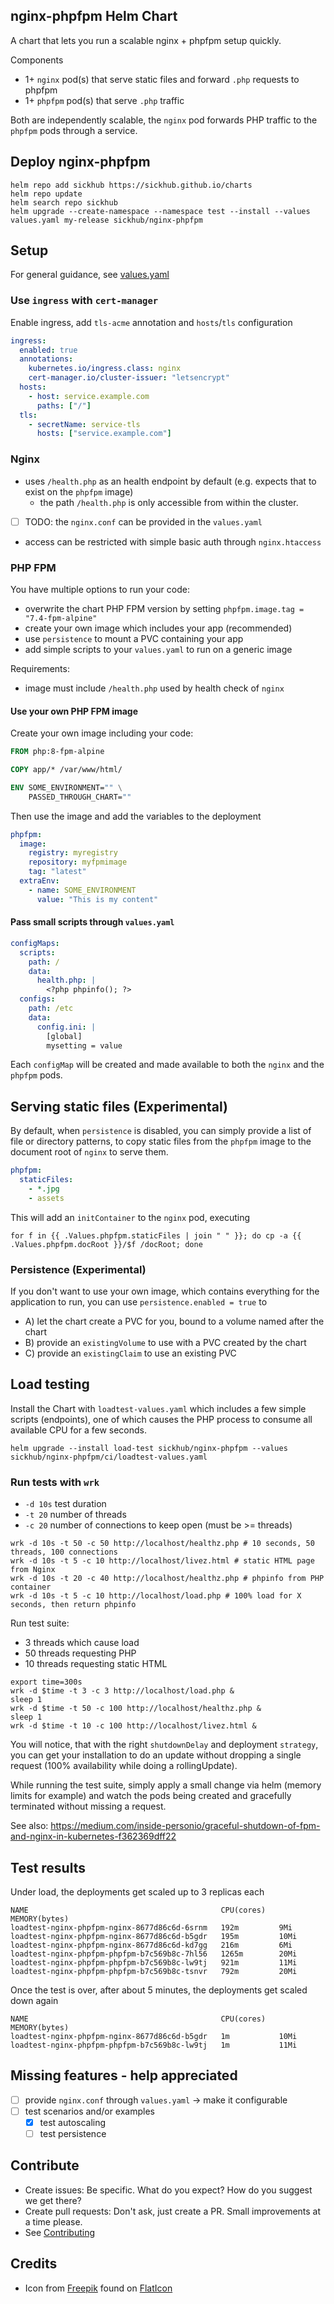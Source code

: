 ## nginx-phpfpm Helm Chart
A chart that lets you run a scalable nginx + phpfpm setup quickly.

Components
* 1+ `nginx` pod(s) that serve static files and forward `.php` requests to phpfpm
* 1+ `phpfpm` pod(s) that serve `.php` traffic

Both are independently scalable, the `nginx` pod forwards PHP traffic to the `phpfpm` pods through a service.

## Deploy nginx-phpfpm
```shell
helm repo add sickhub https://sickhub.github.io/charts
helm repo update
helm search repo sickhub
helm upgrade --create-namespace --namespace test --install --values values.yaml my-release sickhub/nginx-phpfpm
```

## Setup
For general guidance, see [values.yaml](values.yaml)

### Use `ingress` with `cert-manager`
Enable ingress, add `tls-acme` annotation and `hosts`/`tls` configuration
```yaml
ingress:
  enabled: true
  annotations:
    kubernetes.io/ingress.class: nginx
    cert-manager.io/cluster-issuer: "letsencrypt"
  hosts:
    - host: service.example.com
      paths: ["/"]
  tls:
    - secretName: service-tls
      hosts: ["service.example.com"]
```

### Nginx
* uses `/health.php` as an health endpoint by default (e.g. expects that to exist on the `phpfpm` image)
  * the path `/health.php` is only accessible from within the cluster.
* [ ] TODO: the `nginx.conf` can be provided in the `values.yaml`
* access can be restricted with simple basic auth through `nginx.htaccess`

### PHP FPM
You have multiple options to run your code:
* overwrite the chart PHP FPM version by setting `phpfpm.image.tag = "7.4-fpm-alpine"`
* create your own image which includes your app (recommended)
* use `persistence` to mount a PVC containing your app
* add simple scripts to your `values.yaml` to run on a generic image
  
Requirements:
* image must include `/health.php` used by health check of `nginx`

#### Use your own PHP FPM image
Create your own image including your code:
```dockerfile
FROM php:8-fpm-alpine

COPY app/* /var/www/html/

ENV SOME_ENVIRONMENT="" \
    PASSED_THROUGH_CHART=""
```
Then use the image and add the variables to the deployment
```yaml
phpfpm:
  image:
    registry: myregistry
    repository: myfpmimage
    tag: "latest"
  extraEnv:
    - name: SOME_ENVIRONMENT
      value: "This is my content"
```

#### Pass small scripts through `values.yaml`
```yaml
configMaps:
  scripts:
    path: /
    data:
      health.php: |
        <?php phpinfo(); ?>
  configs:
    path: /etc
    data:
      config.ini: |
        [global]
        mysetting = value
```

Each `configMap` will be created and made available to both the `nginx` and the `phpfpm` pods.

## Serving static files (Experimental)
By default, when `persistence` is disabled, you can simply provide a list of file or directory patterns,
to copy static files from the `phpfpm` image to the document root of `nginx` to serve them.
```yaml
phpfpm:
  staticFiles:
    - *.jpg
    - assets
```
This will add an `initContainer` to the `nginx` pod, executing
```shell
for f in {{ .Values.phpfpm.staticFiles | join " " }}; do cp -a {{ .Values.phpfpm.docRoot }}/$f /docRoot; done
```

### Persistence (Experimental)
If you don't want to use your own image, which contains everything for the application to run,
you can use `persistence.enabled = true` to
* A) let the chart create a PVC for you, bound to a volume named after the chart
* B) provide an `existingVolume` to use with a PVC created by the chart 
* C) provide an `existingClaim` to use an existing PVC

## Load testing
Install the Chart with `loadtest-values.yaml` which includes a few simple scripts (endpoints), one of which causes
the PHP process to consume all available CPU for a few seconds.
```shell
helm upgrade --install load-test sickhub/nginx-phpfpm --values sickhub/nginx-phpfpm/ci/loadtest-values.yaml
```

### Run tests with `wrk`
- `-d 10s` test duration
- `-t 20` number of threads
- `-c 20` number of connections to keep open (must be >= threads)
```shell
wrk -d 10s -t 50 -c 50 http://localhost/healthz.php # 10 seconds, 50 threads, 100 connections
wrk -d 10s -t 5 -c 10 http://localhost/livez.html # static HTML page from Nginx
wrk -d 10s -t 20 -c 40 http://localhost/healthz.php # phpinfo from PHP container
wrk -d 10s -t 5 -c 10 http://localhost/load.php # 100% load for X seconds, then return phpinfo
```

Run test suite:
- 3 threads which cause load
- 50 threads requesting PHP
- 10 threads requesting static HTML 
```shell
export time=300s
wrk -d $time -t 3 -c 3 http://localhost/load.php &
sleep 1
wrk -d $time -t 50 -c 100 http://localhost/healthz.php &
sleep 1
wrk -d $time -t 10 -c 100 http://localhost/livez.html &
```

You will notice, that with the right `shutdownDelay` and deployment `strategy`, you can get your installation to do
an update without dropping a single request (100% availability while doing a rollingUpdate).

While running the test suite, simply apply a small change via helm (memory limits for example) and watch the pods being
created and gracefully terminated without missing a request.

See also: https://medium.com/inside-personio/graceful-shutdown-of-fpm-and-nginx-in-kubernetes-f362369dff22

## Test results
Under load, the deployments get scaled up to 3 replicas each
```shell
NAME                                           CPU(cores)   MEMORY(bytes)
loadtest-nginx-phpfpm-nginx-8677d86c6d-6srnm   192m         9Mi
loadtest-nginx-phpfpm-nginx-8677d86c6d-b5gdr   195m         10Mi
loadtest-nginx-phpfpm-nginx-8677d86c6d-kd7gg   216m         6Mi
loadtest-nginx-phpfpm-phpfpm-b7c569b8c-7hl56   1265m        20Mi
loadtest-nginx-phpfpm-phpfpm-b7c569b8c-lw9tj   921m         11Mi
loadtest-nginx-phpfpm-phpfpm-b7c569b8c-tsnvr   792m         20Mi
```
Once the test is over, after about 5 minutes, the deployments get scaled down again
```shell
NAME                                           CPU(cores)   MEMORY(bytes)
loadtest-nginx-phpfpm-nginx-8677d86c6d-b5gdr   1m           10Mi
loadtest-nginx-phpfpm-phpfpm-b7c569b8c-lw9tj   1m           11Mi
```




## Missing features - help appreciated
* [ ] provide `nginx.conf` through `values.yaml` -> make it configurable
* [ ] test scenarios and/or examples
  * [x] test autoscaling
  * [ ] test persistence

## Contribute
* Create issues: Be specific. What do you expect? How do you suggest we get there?
* Create pull requests: Don't ask, just create a PR. Small improvements at a time please.
* See [Contributing](../../CONTRIBUTING.md) 

## Credits
* Icon from [Freepik](https://www.freepik.com) found on [FlatIcon](https://www.flaticon.com/)